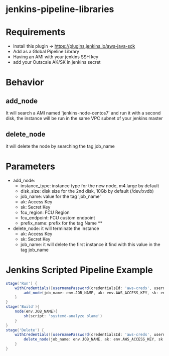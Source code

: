 # jenkins-pipeline-libraries

# Requirements

* Install this plugin -> https://plugins.jenkins.io/aws-java-sdk
* Add as a Global Pipeline Library
* Having an AMI with your jenkins SSH key
* add your Outscale AK/SK in jenkins secret


# Behavior
## add_node
It will search a AMI named 'jenkins-node-centos7' and run it with a second disk,
the instance will be run in the same VPC subnet of your jenkins master

## delete_node
it will delete the node by searching the tag job_name

# Parameters

- add_node:
    - instance_type: instance type for the new node, m4.large by default
    - disk_size: disk size for the 2nd disk, 10Gb by default (/dev/xvdb)
    - job_name: value for the tag 'job_name'
    - ak: Access Key
    - sk: Secret Key
    - fcu_region: FCU Region
    - fcu_endpoint: FCU custom endpoint
    - prefix_name: prefix for the tag Name
** 
- delete_node: it will terminate the instance
    - ak: Access Key
    - sk: Secret Key
    - job_name: it will delete the first instance it find with this value in the tag job_name

# Jenkins Scripted Pipeline Example

```groovy
stage('Run') {
    withCredentials([usernamePassword(credentialsId: 'aws-creds', usernameVariable: "AWS_ACCESS_KEY", passwordVariable: "AWS_SECRET_KEY")]) {
        add_node(job_name: env.JOB_NAME, ak: env.AWS_ACCESS_KEY, sk: env.AWS_SECRET_KEY)
    }
}
stage('Build'){
    node(env.JOB_NAME){
        sh(script: 'systemd-analyze blame')
    }
}
stage('Delete') {
    withCredentials([usernamePassword(credentialsId: 'aws-creds', usernameVariable: "AWS_ACCESS_KEY", passwordVariable: "AWS_SECRET_KEY")]) {
        delete_node(job_name: env.JOB_NAME, ak: env.AWS_ACCESS_KEY, sk: env.AWS_SECRET_KEY)
    }
}
```
